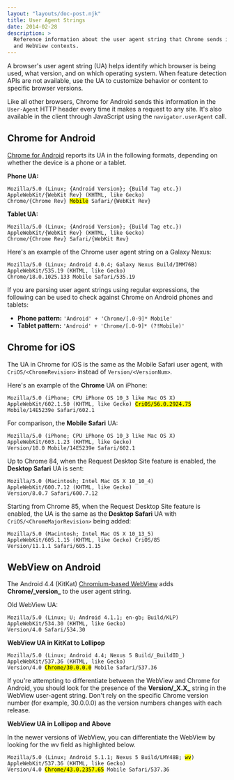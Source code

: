 ```yaml
---
layout: "layouts/doc-post.njk"
title: User Agent Strings
date: 2014-02-28 
description: >
  Reference information about the user agent string that Chrome sends in Android, iOS,
  and WebView contexts.
---
```


A browser's user agent string (UA) helps identify which browser is being used, what version, and on
which operating system. When feature detection APIs are not available, use the UA to customize
behavior or content to specific browser versions.

Like all other browsers, Chrome for Android sends this information in the `User-Agent` HTTP header
every time it makes a request to any site. It's also available in the client through JavaScript
using the `navigator.userAgent` call.

## Chrome for Android

[Chrome for Android][1] reports its UA in the following formats, depending on whether the device is
a phone or a tablet.

**Phone UA:**

<pre><code>Mozilla/5.0 (Linux; {Android Version}; {Build Tag etc.}) 
AppleWebKit/{WebKit Rev} (KHTML, like Gecko)
Chrome/{Chrome Rev} <mark>Mobile</mark> Safari/{WebKit Rev}</code></pre>

**Tablet UA:**

<pre><code>Mozilla/5.0 (Linux; {Android Version}; {Build Tag etc.}) 
AppleWebKit/{WebKit Rev} (KHTML, like Gecko) 
Chrome/{Chrome Rev} Safari/{WebKit Rev}</code></pre>

Here's an example of the Chrome user agent string on a Galaxy Nexus:

```text
Mozilla/5.0 (Linux; Android 4.0.4; Galaxy Nexus Build/IMM76B) 
AppleWebKit/535.19 (KHTML, like Gecko) 
Chrome/18.0.1025.133 Mobile Safari/535.19
```

If you are parsing user agent strings using regular expressions, the following can be used to check
against Chrome on Android phones and tablets:

- **Phone pattern:** `'Android' + 'Chrome/[.0-9]* Mobile'`
- **Tablet pattern:** `'Android' + 'Chrome/[.0-9]* (?!Mobile)'`

## Chrome for iOS

The UA in Chrome for iOS is the same as the Mobile Safari user agent, with `CriOS/<ChromeRevision>`
instead of `Version/<VersionNum>`.

Here's an example of the **Chrome** UA on iPhone:

<pre><code>Mozilla/5.0 (iPhone; CPU iPhone OS 10_3 like Mac OS X) 
AppleWebKit/602.1.50 (KHTML, like Gecko) <mark>CriOS/56.0.2924.75</mark>
Mobile/14E5239e Safari/602.1</code></pre>

For comparison, the **Mobile Safari** UA:

```text
Mozilla/5.0 (iPhone; CPU iPhone OS 10_3 like Mac OS X)
AppleWebKit/603.1.23 (KHTML, like Gecko)
Version/10.0 Mobile/14E5239e Safari/602.1
```

Up to Chrome 84, when the Request Desktop Site feature is enabled, the **Desktop Safari** UA is
sent:

```text
Mozilla/5.0 (Macintosh; Intel Mac OS X 10_10_4)
AppleWebKit/600.7.12 (KHTML, like Gecko)
Version/8.0.7 Safari/600.7.12
```

Starting from Chrome 85, when the Request Desktop Site feature is enabled, the UA is the same as the
**Desktop Safari** UA with `CriOS/<ChromeMajorRevision>` being added:

```text
Mozilla/5.0 (Macintosh; Intel Mac OS X 10_13_5)
AppleWebKit/605.1.15 (KHTML, like Gecko) CriOS/85
Version/11.1.1 Safari/605.1.15
```

## WebView on Android

The Android 4.4 (KitKat) [Chromium-based WebView][2] adds **Chrome/\_version\_** to the user agent
string.

Old WebView UA:

```text
Mozilla/5.0 (Linux; U; Android 4.1.1; en-gb; Build/KLP)
AppleWebKit/534.30 (KHTML, like Gecko)
Version/4.0 Safari/534.30
```

**WebView UA in KitKat to Lollipop**

<pre><code>Mozilla/5.0 (Linux; Android 4.4; Nexus 5 Build/_BuildID_) 
AppleWebKit/537.36 (KHTML, like Gecko) 
Version/4.0 <mark>Chrome/30.0.0.0</mark> Mobile Safari/537.36</code></pre>

If you're attempting to differentiate between the WebView and Chrome for Android, you should look
for the presence of the **Version/\_X.X\_** string in the WebView user-agent string. Don't rely on
the specific Chrome version number (for example, 30.0.0.0) as the version numbers changes with each
release.

**WebView UA in Lollipop and Above**

In the newer versions of WebView, you can differentiate the WebView by looking for the wv field as
highlighted below.

<pre><code>Mozilla/5.0 (Linux; Android 5.1.1; Nexus 5 Build/LMY48B; <mark>wv</mark>)
AppleWebKit/537.36 (KHTML, like Gecko) 
Version/4.0 <mark>Chrome/43.0.2357.65</mark> Mobile Safari/537.36</code></pre>

[1]: https://play.google.com/store/apps/details?id=com.android.chrome
[2]: /docs/multidevice/webview/overview/
